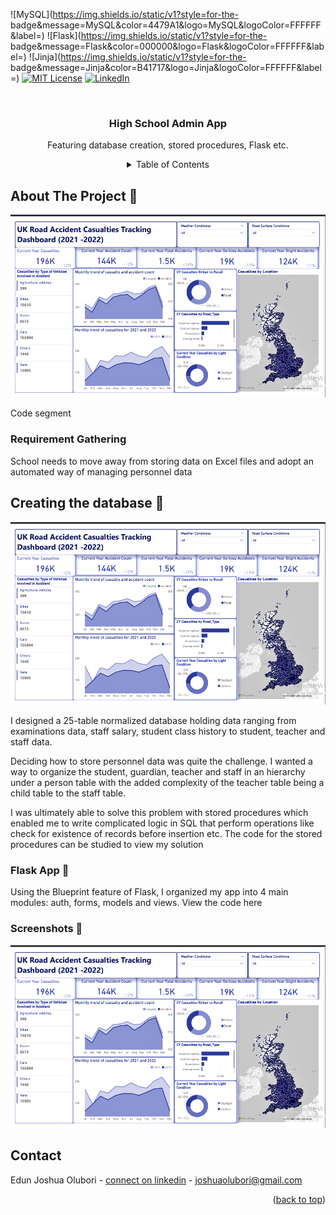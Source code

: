 
<!-- Improved compatibility of back to top link: See: https://github.com/othneildrew/Best-README-Template/pull/73 -->
<a name="readme-top"></a>
<!--
*** Thanks for checking out the Best-README-Template. If you have a suggestion
*** that would make this better, please fork the repo and create a pull request
*** or simply open an issue with the tag "enhancement".
*** Don't forget to give the project a star!
*** Thanks again! Now go create something AMAZING! :D
-->


![MySQL](https://img.shields.io/static/v1?style=for-the-
badge&message=MySQL&color=4479A1&logo=MySQL&logoColor=FFFFFF&label=)
![Flask](https://img.shields.io/static/v1?style=for-the-
badge&message=Flask&color=000000&logo=Flask&logoColor=FFFFFF&label=)
![Jinja](https://img.shields.io/static/v1?style=for-the-
badge&message=Jinja&color=B41717&logo=Jinja&logoColor=FFFFFF&label=)
[![MIT License][license-shield]][license-url]
[![LinkedIn][linkedin-shield]][linkedin-url]

[license-shield]: https://img.shields.io/github/license/othneildrew/Best-README-Template.svg?style=for-the-badge
[license-url]: https://github.com/JoshuaOlubori/UK-Road-Accident-Casualties/blob/f47c7d604613183d31617d101d14ef5c96503f1d/LICENSE.txt
[linkedin-shield]: https://img.shields.io/badge/-LinkedIn-black.svg?style=for-the-badge&logo=linkedin&colorB=555
[linkedin-url]: https://linkedin.com/in/joshua-edun


<!-- PROJECT LOGO -->
<br />
<div align="center">

  <h3 align="center">High School Admin App</h3>

  <p align="center">
    Featuring database creation, stored procedures, Flask etc.
     <br />



<!-- TABLE OF CONTENTS -->
<details>
  <summary>Table of Contents</summary>
  <ul>
    <li><a href="#requirement">Requirement gathering</a></li>
        <li><a href="#database-creation">Database Creation</a></li>
        <li> <a href="#application">Application</a></li>
        <li><a href="#screenshots">Screenshots </a></li>
    <li><a href="#contact">Contact</a></li>
  </ul>
</details>


<div align="left">
<!-- ABOUT THE PROJECT -->
  
## About The Project 🍪 

![code](https://github.com/JoshuaOlubori/UK-Road-Accident-Casualties/blob/ddb49a64610e84d36ded41d2096050e7a2f3c183/report.png)

Code segment
<a name="requirement"/>
### Requirement Gathering

School needs to move away from storing data on Excel files and adopt an automated way of managing personnel data


<!-- -->
  <a name="database-creation"/>
  
## Creating the database 📂

![erd](https://github.com/JoshuaOlubori/UK-Road-Accident-Casualties/blob/ddb49a64610e84d36ded41d2096050e7a2f3c183/report.png)

I designed a 25-table normalized database holding data ranging from examinations data, staff salary, student class history to student, teacher and staff data.

Deciding how to store personnel data was quite the challenge. I wanted a way to organize the student, guardian, teacher and staff in an hierarchy under a person table with the added complexity of the teacher table being a child table to the staff table.

I was ultimately able to solve this problem with stored procedures which enabled me to write complicated logic in SQL that perform operations like check for existence of records before insertion etc. The code for the stored procedures can be studied to view my solution
  
<a name="application"/>
  
### Flask App 📱
  
Using the Blueprint feature of Flask, I organized my app into 4 main modules: auth, forms, models and views. View the code here


  <a name="screenshots"/>
  
### Screenshots 📸

![screenshots](https://github.com/JoshuaOlubori/UK-Road-Accident-Casualties/blob/ddb49a64610e84d36ded41d2096050e7a2f3c183/report.png)



<!-- CONTACT  ☎️ -->

  <a name="contact"/>
  
## Contact

Edun Joshua Olubori - [connect on linkedin](https://www.linkedin.com/in/joshua-edun) - joshuaolubori@gmail.com

<p align="right">(<a href="#readme-top">back to top</a>)</p>



